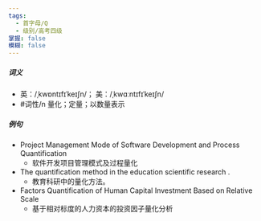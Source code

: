 ```yaml
---
tags:
  - 首字母/Q
  - 级别/高考四级
掌握: false
模糊: false
---
```

##### 词义
- 英：/ˌkwɒntɪfɪˈkeɪʃn/； 美：/ˌkwɑːntɪfɪˈkeɪʃn/
- #词性/n  量化；定量；以数量表示
##### 例句
- Project Management Mode of Software Development and Process Quantification
	- 软件开发项目管理模式及过程量化
- The quantification method in the education scientific research .
	- 教育科研中的量化方法。
- Factors Quantification of Human Capital Investment Based on Relative Scale
	- 基于相对标度的人力资本的投资因子量化分析
